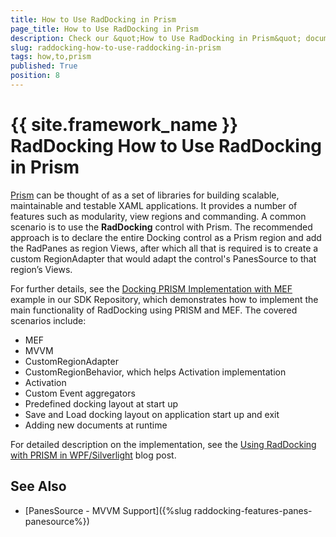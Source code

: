 ```yaml
---
title: How to Use RadDocking in Prism
page_title: How to Use RadDocking in Prism
description: Check our &quot;How to Use RadDocking in Prism&quot; documentation article for the RadDocking {{ site.framework_name }} control.
slug: raddocking-how-to-use-raddocking-in-prism
tags: how,to,prism
published: True
position: 8
---
```


# {{ site.framework_name }} RadDocking How to Use RadDocking in Prism

[Prism](https://github.com/PrismLibrary) can be thought of as a set of libraries for building scalable, maintainable and testable XAML applications. It provides a number of features such as modularity, view regions and commanding. A common scenario is to use the __RadDocking__ control with Prism. The recommended approach is to declare the entire Docking control as a Prism region and add the RadPanes as region Views, after which all that is required is to create a custom RegionAdapter that would adapt the control's PanesSource to that region’s Views.

For further details, see the [Docking PRISM Implementation with MEF](https://github.com/telerik/xaml-sdk/tree/master/Docking/ShellPrism) example in our SDK Repository, which demonstrates how to implement the main functionality of RadDocking using PRISM and MEF. The covered scenarios include:

 * MEF
 * MVVM
 * CustomRegionAdapter
 * CustomRegionBehavior, which helps Activation implementation
 * Activation
 * Custom Event aggregators
 * Predefined docking layout at start up
 * Save and Load docking layout on application start up and exit
 * Adding new documents at runtime

For detailed description on the implementation, see the [Using RadDocking with PRISM in WPF/Silverlight](http://www.telerik.com/blogs/using-raddocking-with-prism-in-wpf-silverlight) blog post.

## See Also

 * [PanesSource - MVVM Support]({%slug raddocking-features-panes-panesource%})

